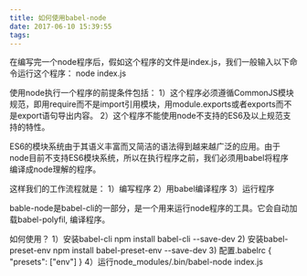 ```yaml
---
title: 如何使用babel-node
date: 2017-06-10 15:39:55
tags:
---
```

在编写完一个node程序后，假如这个程序的文件是index.js，我们一般输入以下命令运行这个程序：
node index.js

使用node执行一个程序的前提条件包括：
1）这个程序必须遵循CommonJS模块规范，即用require而不是import引用模块，用module.exports或者exports而不是export语句导出内容。
2）这个程序不能使用node不支持的ES6及以上规范支持的特性。

ES6的模块系统由于其语义丰富而又简洁的语法得到越来越广泛的应用。由于node目前不支持ES6模块系统，所以在执行程序之前，我们必须用babel将程序
编译成node理解的程序。

这样我们的工作流程就是：
1）编写程序
2）用babel编译程序
3）运行程序

bable-node是babel-cli的一部分，是一个用来运行node程序的工具。它会自动加载babel-polyfil, 编译程序。

如何使用？
1）安装babel-cli
npm install babel-cli --save-dev
2) 安装babel-preset-env
npm install babel-preset-env --save-dev
3) 配置.babelrc
{
    "presets": ["env"]
}
4）运行node_modules/.bin/babel-node index.js